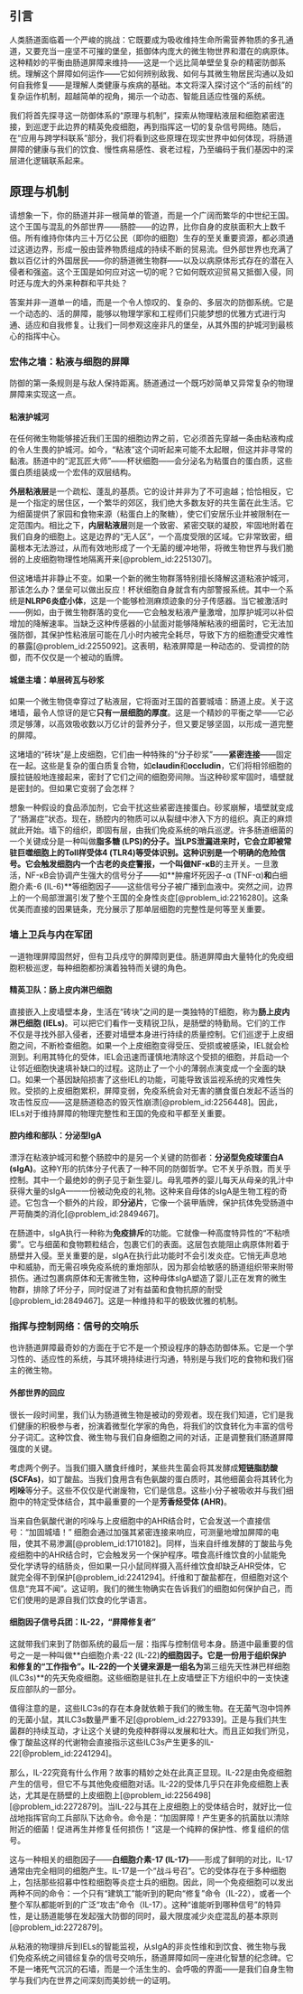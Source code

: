 ## 引言
人类肠道面临着一个严峻的挑战：它既要成为吸收维持生命所需营养物质的多孔通道，又要充当一座坚不可摧的堡垒，抵御体内庞大的微生物世界和潜在的病原体。这种精妙的平衡由肠道屏障来维持——这是一个远比简单壁垒复杂的精密防御系统。理解这个屏障如何运作——它如何辨别敌我、如何与其微生物居民沟通以及如何自我修复——是理解人类健康与疾病的基础。本文将深入探讨这个“活的前线”的复杂运作机制，超越简单的视角，揭示一个动态、智能且适应性强的系统。

我们将首先探寻这一防御体系的“原理与机制”，探索从物理粘液层和细胞紧密连接，到巡逻于此边界的精英免疫细胞，再到指挥这一切的复杂信号网络。随后，在“应用与跨学科联系”部分，我们将看到这些原理在现实世界中如何体现，将肠道屏障的健康与我们的饮食、慢性病易感性、衰老过程，乃至编码于我们基因中的深层进化逻辑联系起来。

## 原理与机制

请想象一下，你的肠道并非一根简单的管道，而是一个广阔而繁华的中世纪王国。这个王国与混乱的外部世界——肠腔——的边界，比你自身的皮肤面积大上数千倍。所有维持你体内三十万亿公民（即你的细胞）生存的至关重要资源，都必须通过这道边界，形成一股由营养物质组成的持续不断的贸易流。但外部世界也充满了数以百亿计的外国居民——你的肠道微生物群——以及以病原体形式存在的潜在入侵者和强盗。这个王国是如何应对这一切的呢？它如何既欢迎贸易又抵御入侵，同时还与庞大的外来种群和平共处？

答案并非一道单一的墙，而是一个令人惊叹的、复杂的、多层次的防御系统。它是一个动态的、活的屏障，能够以物理学家和工程师们只能梦想的优雅方式进行沟通、适应和自我修复。让我们一同参观这座非凡的堡垒，从其外围的护城河到最核心的指挥中心。

### 宏伟之墙：粘液与细胞的屏障

防御的第一条规则是与敌人保持距离。肠道通过一个既巧妙简单又异常复杂的物理屏障来实现这一点。

#### 粘液护城河

在任何微生物能够接近我们王国的细胞边界之前，它必须首先穿越一条由粘液构成的令人生畏的护城河。如今，“粘液”这个词听起来可能不太起眼，但这并非寻常的黏液。肠道中的“泥瓦匠大师”——杯状细胞——会分泌名为粘蛋白的蛋白质，这些蛋白质组装成一个宏伟的双层结构。

**外层粘液层**是一个疏松、蓬乱的基质。它的设计并非为了不可逾越；恰恰相反，它是一个指定的居住区，一个繁华的郊区，我们绝大多数友好的共生菌在此生活。它为细菌提供了家园和食物来源（粘蛋白上的聚糖），使它们安居乐业并被限制在一定范围内。相比之下，**内层粘液层**则是一个致密、紧密交联的凝胶，牢固地附着在我们自身的细胞上。这是边界的“无人区”，一个高度受限的区域。它非常致密，细菌根本无法游过，从而有效地形成了一个无菌的缓冲地带，将微生物世界与我们脆弱的上皮细胞物理性地隔离开来[@problem_id:2251307]。

但这堵墙并非静止不变。如果一个新的微生物群落特别擅长降解这道粘液护城河，那该怎么办？堡垒可以做出反应！杯状细胞自身就含有内部警报系统。其中一个系统是**NLRP6炎症小体**，这是一个能够检测麻烦迹象的分子传感器。当它被激活时——例如，由于微生物群落的变化——它会触发粘液产量激增，加厚护城河以补偿增加的降解速率。当缺乏这种传感器的小鼠面对能够降解粘液的细菌时，它无法加强防御，其保护性粘液层可能在几小时内被完全耗尽，导致下方的细胞遭受灾难性的暴露[@problem_id:2255092]。这表明，粘液屏障是一种动态的、受调控的防御，而不仅仅是一个被动的盾牌。

#### 城堡主墙：单层砖瓦与砂浆

如果一个微生物侥幸穿过了粘液层，它将面对王国的首要城墙：肠道上皮。关于这堵墙，最令人惊讶的是它**只有一层细胞的厚度**。这是一个精妙的平衡之举——它必须足够薄，以高效吸收数以万亿计的营养分子，但又要足够坚固，以形成一道完整的屏障。

这堵墙的“砖块”是上皮细胞，它们由一种特殊的“分子砂浆”——**紧密连接**——固定在一起。这些是复杂的蛋白质复合物，如**claudin**和**occludin**，它们将相邻细胞的膜拉链般地连接起来，密封了它们之间的细胞旁间隙。当这种砂浆牢固时，墙壁就是密封的。但如果它变弱了会怎样？

想象一种假设的食品添加剂，它会干扰这些紧密连接蛋白。砂浆崩解，墙壁就变成了“肠漏症”状态。现在，肠腔内的物质可以从裂缝中渗入下方的组织。真正的麻烦就此开始。墙下的组织，即固有层，由我们免疫系统的哨兵巡逻。许多肠道细菌的一个关键成分是一种叫做**脂多糖 (LPS)**的分子。当LPS泄漏进来时，它会立即被常驻巨噬细胞上的**Toll样受体4 (TLR4)**等受体识别。这种识别是一个明确的危险信号。它会触发细胞内一个古老的炎症警报，一个叫做**NF-κB**的主开关。一旦激活，NF-κB会协调产生强大的信号分子——如**肿瘤坏死因子-α (TNF-α)**和**白细胞介素-6 (IL-6)**等细胞因子——这些信号分子被广播到血液中。突然之间，边界上的一个局部泄漏引发了整个王国的全身性炎症[@problem_id:2216280]。这条优美而直接的因果链条，充分展示了那单层细胞的完整性是何等至关重要。

### 墙上卫兵与内在军团

一道物理屏障固然好，但有卫兵戍守的屏障则更佳。肠道屏障由大量特化的免疫细胞积极巡逻，每种细胞都扮演着独特而关键的角色。

#### 精英卫队：肠上皮内淋巴细胞

直接嵌入上皮墙壁本身，生活在“砖块”之间的是一类独特的T细胞，称为**肠上皮内淋巴细胞 (IELs)**。可以把它们看作一支精锐卫队，是肠壁的特勤局。它们的工作不仅是寻找外部入侵者，还要对墙壁本身进行持续的质量控制。它们巡逻于上皮细胞之间，不断检查细胞。如果一个上皮细胞变得受压、受损或被感染，IEL就会检测到。利用其特化的受体，IEL会迅速而谨慎地清除这个受损的细胞，并启动一个让邻近细胞快速填补缺口的过程。这防止了一个小的薄弱点演变成一个全面的缺口。如果一个基因缺陷损害了这些IEL的功能，可能导致该监视系统的灾难性失败。受损的上皮细胞累积，屏障变弱，免疫系统会对无害的膳食蛋白发起不适当的攻击性反应——这是肠道稳态的毁灭性崩溃[@problem_id:2256448]。因此，IELs对于维持屏障的物理完整性和王国的免疫和平都至关重要。

#### 腔内维和部队：分泌型IgA

漂浮在粘液护城河和整个肠腔中的是另一个关键的防御者：**分泌型免疫球蛋白A (sIgA)**。这种Y形的抗体分子代表了一种不同的防御哲学。它不关乎杀戮，而关乎控制。其中一个最绝妙的例子见于新生婴儿。母乳喂养的婴儿每天从母亲的乳汁中获得大量的sIgA——一份被动免疫的礼物。这种来自母体的sIgA是生物工程的奇迹。它包含一个额外的片段，即**分泌片**，它像一个装甲盾牌，保护抗体免受肠道中严苛酶类的消化[@problem_id:2849467]。

在肠道中，sIgA执行一种称为**免疫排斥**的功能。它就像一种高度特异性的“不粘喷雾”。它与细菌和食物颗粒结合，包裹它们的表面。这层包衣能阻止病原体附着于肠壁并入侵。至关重要的是，sIgA在执行此功能时不会引发炎症。它悄无声息地中和威胁，而无需召唤免疫系统的重炮部队，因为那会给敏感的肠道组织带来附带损伤。通过包裹病原体和无害微生物，这种母体sIgA塑造了婴儿正在发育的微生物群，排除了坏分子，同时促进了对有益菌和食物抗原的耐受[@problem_id:2849467]。这是一种维持和平的极致优雅的机制。

### 指挥与控制网络：信号的交响乐

也许肠道屏障最奇妙的方面在于它不是一个预设程序的静态防御体系。它是一个学习性的、适应性的系统，与其环境持续进行沟通，特别是与我们吃的食物和我们宿主的微生物。

#### 外部世界的回应

很长一段时间里，我们认为肠道微生物是被动的旁观者。现在我们知道，它们是我们健康的积极参与者，扮演着微型化学家的角色，将我们的饮食转化为丰富的信号分子词汇。这种饮食、微生物与我们自身细胞之间的对话，正是调整我们肠道屏障强度的关键。

考虑两个例子。当我们摄入膳食纤维时，某些共生菌会将其发酵成**短链脂肪酸 (SCFAs)**，如丁酸盐。当我们食用含有色氨酸的蛋白质时，其他细菌会将其转化为**吲哚**等分子。这些不仅仅是代谢废物，它们是信息。这些小分子被吸收并与我们细胞中的特定受体结合，其中最重要的一个是**芳香烃受体 (AHR)**。

当来自色氨酸代谢的吲哚与上皮细胞中的AHR结合时，它会发送一个直接信号：“加固城墙！” 细胞会通过加强其紧密连接来响应，可测量地增加屏障的电阻，使其不易渗漏[@problem_id:1710182]。同样，当来自纤维发酵的丁酸盐与免疫细胞中的AHR结合时，它会触发另一个保护程序。喂食高纤维饮食的小鼠能免受化学诱导的结肠炎，但如果一只小鼠同样摄入高纤维饮食却缺乏AHR受体，它就完全得不到保护[@problem_id:2241294]。纤维和丁酸盐都在，但细胞对这个信息“充耳不闻”。这证明，我们的微生物确实在告诉我们的细胞如何保护自己，而它们使用的是源自我们饮食的化学语言。

#### 细胞因子信号兵团：IL-22，“屏障修复者”

这就带我们来到了防御系统的最后一层：指挥与控制信号本身。肠道中最重要的信号之一是一种叫做**白细胞介素-22 (IL-22)**的细胞因子。它是一份用于组织保护和修复的“工作指令”。IL-22的一个关键来源是一组名为**第三组先天性淋巴样细胞 (ILC3s)**的先天免疫细胞。这些细胞是驻扎在上皮墙壁正下方组织中的一支快速反应部队的一部分。

值得注意的是，这些ILC3s的存在本身就依赖于我们的微生物。在无菌气泡中饲养的无菌小鼠，其ILC3s数量严重不足[@problem_id:2279339]。正是与我们共生菌群的持续互动，才让这个关键的免疫种群得以发展和壮大。而且正如我们所见，像丁酸盐这样的代谢物会直接指示这些ILC3s产生更多的IL-22[@problem_id:2241294]。

那么，IL-22究竟有什么作用？故事的精妙之处在此真正显现。IL-22是由免疫细胞产生的信号，但它不与其他免疫细胞对话。IL-22的受体几乎只在非免疫细胞上表达，尤其是在肠壁的上皮细胞上[@problem_id:2256498] [@problem_id:2272879]。当IL-22与其在上皮细胞上的受体结合时，就好比一位战地指挥官向工兵部队下达命令。命令是：“加固屏障！产生更多的抗菌肽以清除附近的细菌！促进再生并修复任何损伤！”这是一个纯粹的保护性、修复组织的信号。

这与一种相关的细胞因子——**白细胞介素-17 (IL-17)**——形成了鲜明的对比，IL-17通常由完全相同的细胞产生。IL-17是一个“战斗号召”。它的受体存在于多种细胞上，包括那些招募中性粒细胞等炎症士兵的细胞。因此，同一个免疫细胞可以发出两种不同的命令：一个只有“建筑工”能听到的靶向“修复”命令（IL-22），或者一个整个军队都能听到的广泛“攻击”命令（IL-17）。这种“谁能听到哪种信号”的特异性，是让肠道能够在发起强大防御的同时，最大限度减少炎症混乱的基本原则[@problem_id:2272879]。

从粘液的物理排斥到IELs的智能监视，从sIgA的非炎性维和到饮食、微生物与我们免疫系统之间错综复杂的信号交响乐，肠道屏障如同一座进化智慧的纪念碑。它不是一堵死气沉沉的石墙，而是一个活生生的、会呼吸的界面——是我们自身生物学与我们内在世界之间深刻而美妙统一的证明。

